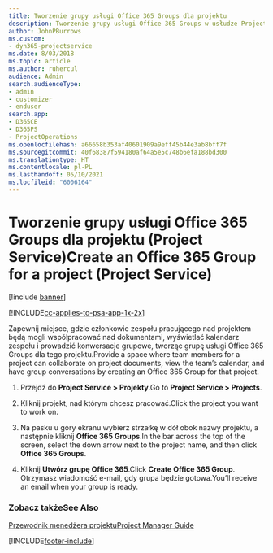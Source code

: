 ```yaml
---
title: Tworzenie grupy usługi Office 365 Groups dla projektu
description: Tworzenie grupy usługi Office 365 Groups w usłudze Project Service
author: JohnPBurrows
ms.custom:
- dyn365-projectservice
ms.date: 8/03/2018
ms.topic: article
ms.author: ruhercul
audience: Admin
search.audienceType:
- admin
- customizer
- enduser
search.app:
- D365CE
- D365PS
- ProjectOperations
ms.openlocfilehash: a66658b353af40601909a9eff45b44e3ab8bff7f
ms.sourcegitcommit: 40f68387f594180af64a5e5c748b6efa188bd300
ms.translationtype: HT
ms.contentlocale: pl-PL
ms.lasthandoff: 05/10/2021
ms.locfileid: "6006164"
---
```

# <a name="create-an-office-365-group-for-a-project-project-service"></a><span data-ttu-id="2002a-103">Tworzenie grupy usługi Office 365 Groups dla projektu (Project Service)</span><span class="sxs-lookup"><span data-stu-id="2002a-103">Create an Office 365 Group for a project (Project Service)</span></span>

[!include [banner](../includes/psa-now-project-operations.md)]

[!INCLUDE[cc-applies-to-psa-app-1x-2x](../includes/cc-applies-to-psa-app-1x-2x.md)]

<span data-ttu-id="2002a-104">Zapewnij miejsce, gdzie członkowie zespołu pracującego nad projektem będą mogli współpracować nad dokumentami, wyświetlać kalendarz zespołu i prowadzić konwersacje grupowe, tworząc grupę usługi Office 365 Groups dla tego projektu.</span><span class="sxs-lookup"><span data-stu-id="2002a-104">Provide a space where team members for a project can collaborate on project documents, view the team’s calendar, and have group conversations by creating an Office 365 Group for that project.</span></span>  
  
1.  <span data-ttu-id="2002a-105">Przejdź do **Project Service > Projekty**.</span><span class="sxs-lookup"><span data-stu-id="2002a-105">Go to **Project Service > Projects**.</span></span>  
  
2.  <span data-ttu-id="2002a-106">Kliknij projekt, nad którym chcesz pracować.</span><span class="sxs-lookup"><span data-stu-id="2002a-106">Click the project you want to work on.</span></span>  
  
3.  <span data-ttu-id="2002a-107">Na pasku u góry ekranu wybierz strzałkę w dół obok nazwy projektu, a następnie kliknij **Office 365 Groups**.</span><span class="sxs-lookup"><span data-stu-id="2002a-107">In the bar across the top of the screen, select the down arrow next to the project name, and then click **Office 365 Groups**.</span></span>  
  
4.  <span data-ttu-id="2002a-108">Kliknij **Utwórz grupę Office 365**.</span><span class="sxs-lookup"><span data-stu-id="2002a-108">Click **Create Office 365 Group**.</span></span> <span data-ttu-id="2002a-109">Otrzymasz wiadomość e-mail, gdy grupa będzie gotowa.</span><span class="sxs-lookup"><span data-stu-id="2002a-109">You’ll receive an email when your group is ready.</span></span>  
  
### <a name="see-also"></a><span data-ttu-id="2002a-110">Zobacz także</span><span class="sxs-lookup"><span data-stu-id="2002a-110">See Also</span></span>  
 [<span data-ttu-id="2002a-111">Przewodnik menedżera projektu</span><span class="sxs-lookup"><span data-stu-id="2002a-111">Project Manager Guide</span></span>](../psa/project-manager-guide.md)


[!INCLUDE[footer-include](../includes/footer-banner.md)]